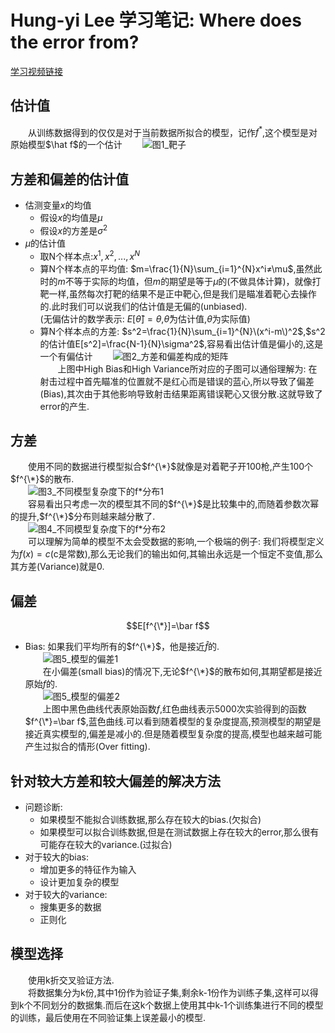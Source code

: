 # Hung-yi Lee 学习笔记: Where does the error from?
[学习视频链接](https://www.bilibili.com/video/av48285039/?p=8) <br/>
## 估计值
&emsp;&emsp;从训练数据得到的仅仅是对于当前数据所拟合的模型，记作$f^*$,这个模型是对原始模型$\hat f\$的一个估计
&emsp;&emsp;![图1_靶子](https://github.com/171498290/Hung-yi-Lee-DL-notes/blob/master/where_dose_the_error_from/1.png)
## 方差和偏差的估计值
+ 估测变量$x$的均值
   + 假设$x$的均值是$\mu$
   + 假设$x$的方差是$\sigma^2$
+ $\mu$的估计值
   + 取N个样本点:$x^1,x^2,...,x^N$
   + 算N个样本点的平均值: $m=\frac{1}{N}\sum_{i=1}^{N}x^i≠\mu$,虽然此时的$m$不等于实际的均值，但$m$的期望是等于$\mu$的(不做具体计算)，就像打靶一样,虽然每次打靶的结果不是正中靶心,但是我们是瞄准着靶心去操作的.此时我们可以说我们的估计值是无偏的(unbiased).<br/>(无偏估计的数学表示: $E[\hat \theta]=\theta$,$\hat \theta$为估计值,$\theta$为实际值)
   + 算N个样本点的方差: $s^2=\frac{1}{N}\sum_{i=1}^{N}\(x^i-m\)^2$,$s^2的估计值E[s^2]=\frac{N-1}{N}\sigma^2$,容易看出估计值是偏小的,这是一个有偏估计
&emsp;&emsp;![图2_方差和偏差构成的矩阵](https://github.com/171498290/Hung-yi-Lee-DL-notes/blob/master/where_dose_the_error_from/2.png)<br/>
&emsp;&emsp;上图中High Bias和High Variance所对应的子图可以通俗理解为: 在射击过程中首先瞄准的位置就不是红心而是错误的蓝心,所以导致了偏差(Bias),其次由于其他影响导致射击结果距离错误靶心又很分散.这就导致了error的产生.<br/>
## 方差
&emsp;&emsp;使用不同的数据进行模型拟合$f^{\*}$就像是对着靶子开100枪,产生100个$f^{\*}$的散布.<br/>
&emsp;&emsp;![图3_不同模型复杂度下的f*分布1](https://github.com/171498290/Hung-yi-Lee-DL-notes/blob/master/where_dose_the_error_from/3.png)<br/>
&emsp;&emsp;容易看出只考虑一次的模型其不同的$f^{\*}$是比较集中的,而随着参数次幂的提升,$f^{\*}$分布则越来越分散了.<br/>
&emsp;&emsp;![图4_不同模型复杂度下的f*分布2](https://github.com/171498290/Hung-yi-Lee-DL-notes/blob/master/where_dose_the_error_from/4.png)<br/>
&emsp;&emsp;可以理解为简单的模型不太会受数据的影响,一个极端的例子: 我们将模型定义为$f(x)=c$(c是常数),那么无论我们的输出如何,其输出永远是一个恒定不变值,那么其方差(Variance)就是0.
## 偏差
$$E[f^{\*}]=\bar f$$
+ Bias: 如果我们平均所有的$f^{\*}$，他是接近$\hat f$的.<br/>
&emsp;&emsp;![图5_模型的偏差1](https://github.com/171498290/Hung-yi-Lee-DL-notes/blob/master/where_dose_the_error_from/5.png)<br/>
&emsp;&emsp;在小偏差(small bias)的情况下,无论$f^{\*}$的散布如何,其期望都是接近原始$f$的.<br/>
&emsp;&emsp;![图5_模型的偏差2](https://github.com/171498290/Hung-yi-Lee-DL-notes/blob/master/where_dose_the_error_from/6.png)<br/>
&emsp;&emsp;上图中黑色曲线代表原始函数$f$,红色曲线表示5000次实验得到的函数$f^{\*}=\bar f$,蓝色曲线.可以看到随着模型的复杂度提高,预测模型的期望是接近真实模型的,偏差是减小的.但是随着模型复杂度的提高,模型也越来越可能产生过拟合的情形(Over fitting).
## 针对较大方差和较大偏差的解决方法
+ 问题诊断:
   + 如果模型不能拟合训练数据,那么存在较大的bias.(欠拟合)
   + 如果模型可以拟合训练数据,但是在测试数据上存在较大的error,那么很有可能存在较大的variance.(过拟合)
+ 对于较大的bias:
   + 增加更多的特征作为输入
   + 设计更加复杂的模型
+ 对于较大的variance:
   + 搜集更多的数据
   + 正则化
## 模型选择
&emsp;&emsp;使用k折交叉验证方法.<br/>
&emsp;&emsp;将数据集分为k份,其中1份作为验证子集,剩余k-1份作为训练子集,这样可以得到k个不同划分的数据集.而后在这k个数据上使用其中k-1个训练集进行不同的模型的训练，最后使用在不同验证集上误差最小的模型.
